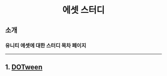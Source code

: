 <h1 align="center"> 에셋 스터디 </ h1>

## 소개
### 유니티 에셋에 대한 스터디 목차 페이지
---
## 1.  [DOTween](https://github.com/ProjectLamb/Study/tree/main/Unity/Assets/DOTween)